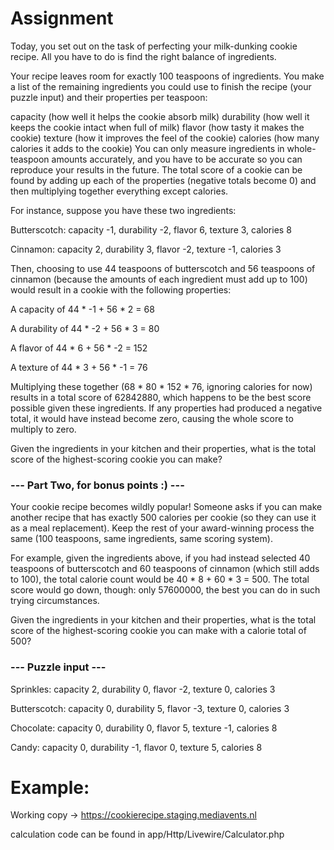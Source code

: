 # Assignment
Today, you set out on the task of perfecting your milk-dunking cookie recipe. All you have to do is find the right balance of ingredients.

Your recipe leaves room for exactly 100 teaspoons of ingredients. You make a list of the remaining ingredients you could use to finish the recipe (your puzzle input) and their properties per teaspoon:

capacity (how well it helps the cookie absorb milk)
durability (how well it keeps the cookie intact when full of milk)
flavor (how tasty it makes the cookie)
texture (how it improves the feel of the cookie)
calories (how many calories it adds to the cookie)
You can only measure ingredients in whole-teaspoon amounts accurately, and you have to be accurate so you can reproduce your results in the future. The total score of a cookie can be found by adding up each of the properties (negative totals become 0) and then multiplying together everything except calories.

For instance, suppose you have these two ingredients:

Butterscotch: capacity -1, durability -2, flavor 6, texture 3, calories 8

Cinnamon: capacity 2, durability 3, flavor -2, texture -1, calories 3

Then, choosing to use 44 teaspoons of butterscotch and 56 teaspoons of cinnamon (because the amounts of each ingredient must add up to 100) would result in a cookie with the following properties:

A capacity of 44 * -1 + 56 * 2 = 68

A durability of 44 * -2 + 56 * 3 = 80

A flavor of 44 * 6 + 56 * -2 = 152

A texture of 44 * 3 + 56 * -1 = 76

Multiplying these together (68 * 80 * 152 * 76, ignoring calories for now) results in a total score of 62842880, which happens to be the best score possible given these ingredients. If any properties had produced a negative total, it would have instead become zero, causing the whole score to multiply to zero.

Given the ingredients in your kitchen and their properties, what is the total score of the highest-scoring cookie you can make?


### --- Part Two, for bonus points :) ---

Your cookie recipe becomes wildly popular! Someone asks if you can make another recipe that has exactly 500 calories per cookie (so they can use it as a meal replacement). Keep the rest of your award-winning process the same (100 teaspoons, same ingredients, same scoring system).

For example, given the ingredients above, if you had instead selected 40 teaspoons of butterscotch and 60 teaspoons of cinnamon (which still adds to 100), the total calorie count would be 40 * 8 + 60 * 3 = 500. The total score would go down, though: only 57600000, the best you can do in such trying circumstances.

Given the ingredients in your kitchen and their properties, what is the total score of the highest-scoring cookie you can make with a calorie total of 500?



### --- Puzzle input ---

Sprinkles: capacity 2, durability 0, flavor -2, texture 0, calories 3

Butterscotch: capacity 0, durability 5, flavor -3, texture 0, calories 3

Chocolate: capacity 0, durability 0, flavor 5, texture -1, calories 8

Candy: capacity 0, durability -1, flavor 0, texture 5, calories 8

# Example:
Working copy ->
https://cookierecipe.staging.mediavents.nl

calculation code can be found in app/Http/Livewire/Calculator.php
